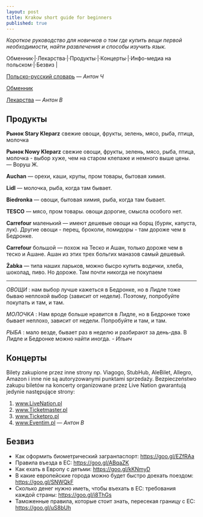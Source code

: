 ```yaml
---
layout: post
title: Krakow short guide for beginners
published: true
---
```


_Короткое руководство для новичков о том где купить вещи первой необходимости, найти развлечения и способы изучить язык._

Обменник·|·Лекарства·|·Продукты·|·Концерты·|·Инфо-медиа на польском·|·Безвиз |


[Польско-русский словарь](http://pl.bab.la/slownik/polski-rosyjski/)
— _Антон Ч_

[Обменник](https://cinkciarz.pl/)

[Лекарства](Leki24.pl)
— _Антон В_


## Продукты

__Рынок Stary Kleparz__
свежие овощи, фрукты, зелень, мясо, рыба, птица, молочка 

__Рынок Nowy Kleparz__
свежие овощи, фрукты, зелень, мясо, рыба, птица, молочка - выбор хуже, чем на старом клепаже и немного выше цены.
— Воруш Ж.

__Auchan__
— орехи, каши, крупы, пром товары, бытовая химия.

__Lidl__
— молочка, рыба, когда там бывает.

__Biedronka__
— овощи, бытовая химия, рыба, когда там бывает.

__TESCO__
— мясо, пром товары.
овощи дорогие, смысла особого нет.

__Carrefour__ маленький
— имеют дешевые овощи на борщ (буряк, капуста, лук). Другие овощи - перец, броколи, помидоры - там дороже чем в Бедронке. 

__Carrefour__ большой
— похож на Теско и Ашан, только дороже чем в теско и Ашане. Ашан из этих трех больгих маназов самый дешевый.

__Żabka__
— типа наших ларьков, можно бысро купить водички, хлеба, шоколад, пиво. Но дороже. Там почти никогда не покупаем

---------------
_ОВОЩИ_
: нам выбор лучше кажеться в Бедронке, но в Лидле тоже бываю неплохой выбор (зависит от недели). Поэтому, попробуйте покупать и там, и там.

_МОЛОЧКА_
: Нам вроде больше нравится в Лидле, но в Бедронке тоже бывает неплохо, зависит от недели. Попробуйте и там, и там.

_РЫБА_
: мало везде, бывает раз в неделю и разбирают за день-два. В Лидле и Бедронке можно найти иногда.
_- Ильич_


## Концерты

Bilety zakupione przez inne strony np. Viagogo, StubHub, AleBilet, Allegro, Amazon i inne nie są autoryzowanymi punktami sprzedaży.
Bezpieczeństwo zakupu biletów na koncerty organizowane przez Live Nation gwarantują jedynie następujące strony:
1. www.LiveNation.pl 
2. www.Ticketmaster.pl 
3. www.Ticketpro.pl
4. www.Eventim.pl
— _Антон В_


## Безвиз

- Как оформить биометрический загранпаспорт: https://goo.gl/EZfRAa
- Правила въезда в ЕС: https://goo.gl/ABqaZK
- Как ехать в Европу с детьми: https://goo.gl/kKNmyD
- В какие европейские города можно будет быстро доехать поездом: https://goo.gl/SNWQkF
- Сколько денег нужно иметь, чтобы въехать в ЕС: требования каждой страны: https://goo.gl/i8ThGs
- Таможенные правила, которые стоит знать, пересекая границу с ЕС: https://goo.gl/uS8bUh
